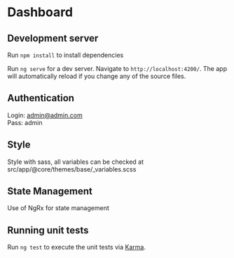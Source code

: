 # Dashboard
## Development server
Run `npm install` to install dependencies

Run `ng serve` for a dev server. Navigate to `http://localhost:4200/`. The app will automatically reload if you change any of the source files.

## Authentication  
Login: admin@admin.com  
Pass: admin

## Style  
Style with sass, all variables can be checked at src/app/@core/themes/base/_variables.scss

## State Management  
Use of NgRx for state management
## Running unit tests

Run `ng test` to execute the unit tests via [Karma](https://karma-runner.github.io).

